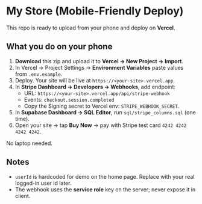# My Store (Mobile-Friendly Deploy)
This repo is ready to upload from your phone and deploy on **Vercel**.

## What you do on your phone
1) **Download** this zip and upload it to **Vercel → New Project → Import**.
2) In Vercel → Project Settings → **Environment Variables** paste values from `.env.example`.
3) Deploy. Your site will be live at `https://<your-site>.vercel.app`.
4) In **Stripe Dashboard → Developers → Webhooks**, add endpoint:
   - URL: `https://<your-site>.vercel.app/api/stripe-webhook`
   - Events: `checkout.session.completed`
   - Copy the Signing secret to Vercel env: `STRIPE_WEBHOOK_SECRET`.
5) In **Supabase Dashboard → SQL Editor**, run `sql/stripe_columns.sql` (one time).
6) Open your site → tap **Buy Now** → pay with Stripe test card `4242 4242 4242 4242`.

No laptop needed.

## Notes
- `userId` is hardcoded for demo on the home page. Replace with your real logged-in user id later.
- The webhook uses the **service role** key on the server; never expose it in client.
